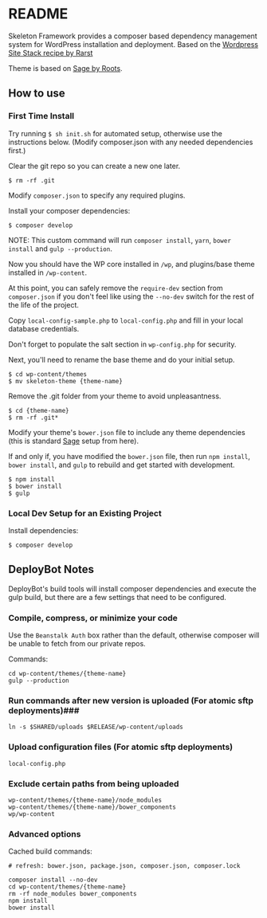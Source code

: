 # README #

Skeleton Framework provides a composer based dependency management system for WordPress installation and deployment. Based on the [Wordpress Site Stack recipe by Rarst](http://composer.rarst.net/recipe/site-stack)

Theme is based on [Sage by Roots](https://roots.io/sage/).


## How to use ##

### First Time Install ###

Try running `$ sh init.sh` for automated setup, otherwise use the instructions below. (Modify composer.json with any needed dependencies first.)

Clear the git repo so you can create a new one later.

```
$ rm -rf .git
```

Modify `composer.json` to specify any required plugins.

Install your composer dependencies:

```
$ composer develop
```

NOTE: This custom command will run `composer install`, `yarn`, `bower install` and `gulp --production`.

Now you should have the WP core installed in `/wp`, and plugins/base theme installed in `/wp-content`.

At this point, you can safely remove the `require-dev` section from `composer.json` if you don't feel like using the `--no-dev` switch for the rest of the life of the project.

Copy `local-config-sample.php` to `local-config.php` and fill in your local database credentials.

Don't forget to populate the salt section in `wp-config.php` for security.

Next, you'll need to rename the base theme and do your initial setup.
 
```
$ cd wp-content/themes
$ mv skeleton-theme {theme-name}
```

Remove the .git folder from your theme to avoid unpleasantness.

```
$ cd {theme-name}
$ rm -rf .git*
```

Modify your theme's `bower.json` file to include any theme dependencies (this is standard [Sage](https://roots.io/sage/) setup from here).

If and only if, you have modified the `bower.json` file, then run `npm install`, `bower install`, and `gulp` to rebuild and get started with development. 

```
$ npm install
$ bower install
$ gulp
```

### Local Dev Setup for an Existing Project ###

Install dependencies:

```
$ composer develop
```

## DeployBot Notes ##

DeployBot's build tools will install composer dependencies and execute the gulp build, but there are a few settings that need to be configured.
 
### Compile, compress, or minimize your code ###

Use the `Beanstalk Auth` box rather than the default, otherwise composer will be unable to fetch from our private repos.

Commands:

```
cd wp-content/themes/{theme-name}
gulp --production
```

### Run commands after new version is uploaded (For atomic sftp deployments)###

```
ln -s $SHARED/uploads $RELEASE/wp-content/uploads
```

### Upload configuration files (For atomic sftp deployments) ###

`local-config.php`

### Exclude certain paths from being uploaded ###

```
wp-content/themes/{theme-name}/node_modules
wp-content/themes/{theme-name}/bower_components
wp/wp-content
```

### Advanced options ###

Cached build commands:

```
# refresh: bower.json, package.json, composer.json, composer.lock

composer install --no-dev
cd wp-content/themes/{theme-name}
rm -rf node_modules bower_components
npm install
bower install
```
